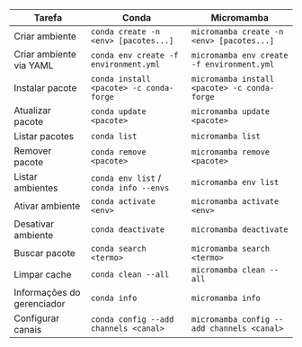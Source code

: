 | **Tarefa**                     | **Conda**                                  | **Micromamba**                             |
|--------------------------------|--------------------------------------------|--------------------------------------------|
| Criar ambiente                 | `conda create -n <env> [pacotes...]`       | `micromamba create -n <env> [pacotes...]`  |
| Criar ambiente via YAML    | `conda env create -f environment.yml`      | `micromamba env create -f environment.yml` |
| Instalar pacote                | `conda install <pacote> -c conda-forge`                   | `micromamba install <pacote> -c conda-forge`              |
| Atualizar pacote               | `conda update <pacote>`                    | `micromamba update <pacote>`               |
| Listar pacotes                 | `conda list`                               | `micromamba list`                          |
| Remover pacote                 | `conda remove <pacote>`                    | `micromamba remove <pacote>`               |
| Listar ambientes               | `conda env list` / `conda info --envs`     | `micromamba env list`                      |
| Ativar ambiente                | `conda activate <env>`                     | `micromamba activate <env>`                |
| Desativar ambiente             | `conda deactivate`                         | `micromamba deactivate`                    |
| Buscar pacote                  | `conda search <termo>`                     | `micromamba search <termo>`                |
| Limpar cache                   | `conda clean --all`                        | `micromamba clean --all`                   |
| Informações do gerenciador     | `conda info`                               | `micromamba info`                          |
| Configurar canais              | `conda config --add channels <canal>`      | `micromamba config --add channels <canal>` |
